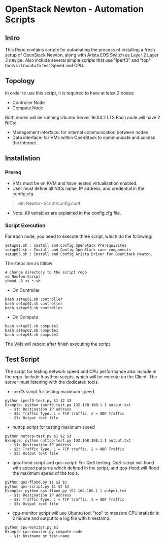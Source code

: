 # OpenStack Newton - Automation Scripts
## Intro 
This Repo contains scripts for automating the process of installing a fresh setup of OpenStack Newton, along with Arista EOS Switch as Layer 2 Layer 3 device. Also include several simple scripts that use "iperf3" and "top" tools in Ubuntu to test Speed and CPU.

## Topology
In order to use this script, it is required to have at least 2 nodes: 
- Controller Node
- Compute Node

Both nodes will be running Ubuntu Server 16.04.2 LTS 
Each node will have 2 NICs:
- Management interface: for internal communication between nodes
- Data interface: for VMs within OpenStack to communicate and access the Internet.

## Installation
### Prereq
- VMs must be on KVM and have nested virtualization enabled.
- User must define all NICs name, IP address, and credential in the config.cfg
> vim Newton-Script/config.conf
* Note: All variables are explained in the config.cfg file.

### Script Execution
For each node, you need to execute three script, which do the following:
```
setup01.sh : Install and Config OpenStack Prerequisites
setup02.sh : Install and Config OpenStack core components
setup03.sh : Install and Config Arista Driver for OpenStack Newton.
``` 

The steps are as follow

```
# Change directory to the script repo
cd Newton-Script
chmod -R +x *.sh
```
- On Controller
```
bash setup01.sh controller
bash setup02.sh controller
bash setup03.sh controller
```
- On Compute
```
bash setup01.sh compute1
bash setup02.sh compute1
bash setup03.sh compute1
```

The VMs will reboot after finish executing the script. 


## Test Script 

The script for testing network speed and CPU performance also include in the repo. Include 5 python scripts, which will be execute on the Client. The server must listening with the dedicated tools.
- iperf3 script for testing maximum speed. 
```
python iperf3-test.py $1 $2 $3
Example: python iperf3-test.py 192.168.100.1 1 output.txt
  - $1: Destination IP address
  - $2: Traffic Type. 1 = TCP traffic, 2 = UDP Traffic
  - $3: Output text file
```
- nuttcp script for testing maximum speed
```
python nuttcp-test.py $1 $2 $3
Example: python nuttcp-test.py 192.168.100.1 1 output.txt
  - $1: Destination IP address
  - $2: Traffic Type. 1 = TCP traffic, 2 = UDP Traffic
  - $3: Output text file
```
- qos-flood script and qos-script: For QoS testing. QoS-script will flood with speed patterns which defined in the script, and qos-flood will flood the maximum speed of the tools.
```
python qos-flood.py $1 $2 $3
python qos-script.py $1 $2 $3
Example: python qos-flood.py 192.168.100.1 1 output.txt
  - $1: Destination IP address
  - $2: Traffic Type. 1 = TCP traffic, 2 = UDP Traffic
  - $3: Output text file
```
- cpu-monitor script will use Ubuntu tool "top" to measure CPU statistic in 2 minute and output to a log file with timestamp.
```
python cpu-monitor.py $1
Example cpu-monitor.py compute-node
  - $1: hostname or test-name
```

